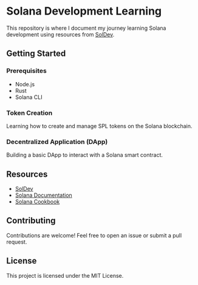 
# Solana Development Learning

This repository is where I document my journey learning Solana development using resources from [SolDev](https://soldev.app).

## Getting Started

### Prerequisites

- Node.js
- Rust
- Solana CLI

### Token Creation
Learning how to create and manage SPL tokens on the Solana blockchain.

### Decentralized Application (DApp)
Building a basic DApp to interact with a Solana smart contract.

## Resources

- [SolDev](https://soldev.app)
- [Solana Documentation](https://docs.solana.com)
- [Solana Cookbook](https://solanacookbook.com)

## Contributing

Contributions are welcome! Feel free to open an issue or submit a pull request.

## License

This project is licensed under the MIT License.
```
